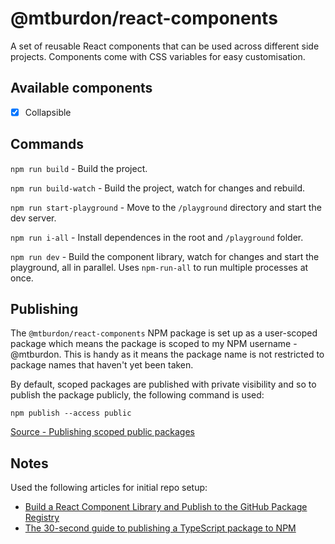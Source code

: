 # @mtburdon/react-components

A set of reusable React components that can be used across different side projects. Components come with CSS variables for easy customisation.

## Available components

- [x] Collapsible

## Commands

`npm run build` - Build the project.

`npm run build-watch` - Build the project, watch for changes and rebuild.

`npm run start-playground` - Move to the `/playground` directory and start the dev server.

`npm run i-all` - Install dependences in the root and `/playground` folder.

`npm run dev` - Build the component library, watch for changes and start the playground, all in parallel. Uses `npm-run-all` to run multiple processes at once.

## Publishing

The `@mtburdon/react-components` NPM package is set up as a user-scoped package which means the package is scoped to my NPM username - @mtburdon. This is handy as it means the package name is not restricted to package names that haven't yet been taken.

By default, scoped packages are published with private visibility and so to publish the package publicly, the following command is used:

`npm publish --access public`

[Source - Publishing scoped public packages](https://docs.npmjs.com/creating-and-publishing-scoped-public-packages#publishing-scoped-public-packages)

## Notes

Used the following articles for initial repo setup:

- [Build a React Component Library and Publish to the GitHub Package Registry](https://betterprogramming.pub/build-your-very-own-react-component-library-and-publish-it-to-github-package-registry-192a688a51fd)
- [The 30-second guide to publishing a TypeScript package to NPM](https://medium.com/cameron-nokes/the-30-second-guide-to-publishing-a-typescript-package-to-npm-89d93ff7bccd)
